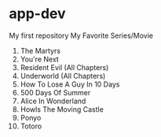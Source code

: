 # app-dev
My first repository
My Favorite Series/Movie
1. The Martyrs
2. You're Next
3. Resident Evil (All Chapters)
4. Underworld (All Chapters)
5. How To Lose A Guy In 10 Days
6. 500 Days Of Summer
7. Alice In Wonderland
8. Howls The Moving Castle
9. Ponyo
10. Totoro
